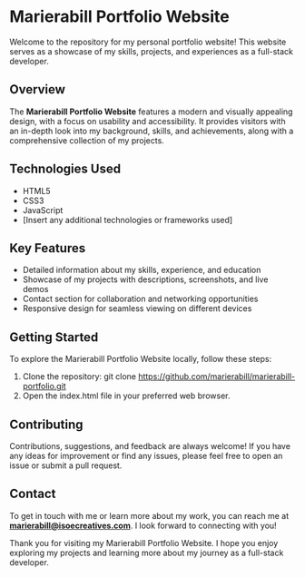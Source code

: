 # Marierabill Portfolio Website

Welcome to the repository for my personal portfolio website! This website serves as a showcase of my skills, projects, and experiences as a full-stack developer.

## Overview

The **Marierabill Portfolio Website** features a modern and visually appealing design, with a focus on usability and accessibility. It provides visitors with an in-depth look into my background, skills, and achievements, along with a comprehensive collection of my projects.

## Technologies Used

   - HTML5
   - CSS3
   - JavaScript
   - [Insert any additional technologies or frameworks used]

## Key Features

   - Detailed information about my skills, experience, and education
   - Showcase of my projects with descriptions, screenshots, and live demos
   - Contact section for collaboration and networking opportunities
   - Responsive design for seamless viewing on different devices

## Getting Started

To explore the Marierabill Portfolio Website locally, follow these steps:

   1. Clone the repository:
   git clone https://github.com/marierabill/marierabill-portfolio.git
  2. Open the index.html file in your preferred web browser.
 
## Contributing

Contributions, suggestions, and feedback are always welcome! If you have any ideas for improvement or find any issues, please feel free to open an issue or submit a pull request.

## Contact

To get in touch with me or learn more about my work, you can reach me at **marierabill@isoecreatives.com**. I look forward to connecting with you!

Thank you for visiting my Marierabill Portfolio Website. I hope you enjoy exploring my projects and learning more about my journey as a full-stack developer.
